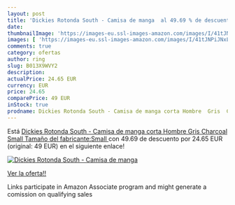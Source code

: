 ```yaml
---
layout: post
title: 'Dickies Rotonda South - Camisa de manga  al 49.69 % de descuento'
date: 
thumbnailImage: 'https://images-eu.ssl-images-amazon.com/images/I/41tJNPiJNxL._SL200_.jpg'
images: [ 'https://images-eu.ssl-images-amazon.com/images/I/41tJNPiJNxL._SL200_.jpg' ]
comments: true
category: ofertas
author: ring
slug: B013X9WVY2
description:
actualPrice: 24.65 EUR
currency: EUR
price: 24.65
comparePrice: 49 EUR
inStock: true
prodname: Dickies Rotonda South - Camisa de manga corta Hombre  Gris  Charcoal   Small  Tamaño del fabricante:Small 
---
```


Está [Dickies Rotonda South - Camisa de manga corta Hombre  Gris  Charcoal   Small  Tamaño del fabricante:Small ](https://www.amazon.es/dp/B013X9WVY2/?tag=tolees-21) con 49.69 de descuento por 24.65 EUR (original: 49 EUR) en el siguiente enlace!

[![Dickies Rotonda South - Camisa de manga ](https://images-eu.ssl-images-amazon.com/images/I/41tJNPiJNxL._SL200_.jpg)](https://www.amazon.es/dp/B013X9WVY2/?tag=tolees-21)

[Ver la oferta!!](https://www.amazon.es/dp/B013X9WVY2/?tag=tolees-21)

Links participate in Amazon Associate program and might generate a comission on qualifying sales


